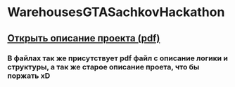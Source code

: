 # WarehousesGTASachkovHackathon

## [Открыть описание проекта (pdf)](https://github.com/galezzza/WarehousesGTASachkovHackathon/blob/master/Егор_Галезник___Хататон___GTA5Online_Системы_складов_и_заработка.pdf)

### В файлах так же присутствует pdf файл с описание логики и структуры, а так же старое описание проета, что бы поржать xD